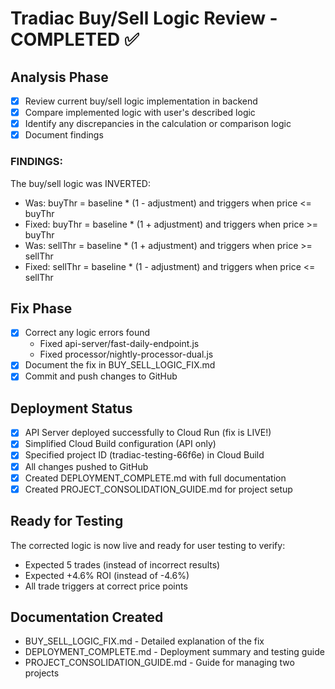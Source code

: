 # Tradiac Buy/Sell Logic Review - COMPLETED ✅

## Analysis Phase
- [x] Review current buy/sell logic implementation in backend
- [x] Compare implemented logic with user's described logic
- [x] Identify any discrepancies in the calculation or comparison logic
- [x] Document findings

### FINDINGS:
The buy/sell logic was INVERTED:
- Was: buyThr = baseline * (1 - adjustment) and triggers when price <= buyThr
- Fixed: buyThr = baseline * (1 + adjustment) and triggers when price >= buyThr
- Was: sellThr = baseline * (1 + adjustment) and triggers when price >= sellThr  
- Fixed: sellThr = baseline * (1 - adjustment) and triggers when price <= sellThr

## Fix Phase
- [x] Correct any logic errors found
  - Fixed api-server/fast-daily-endpoint.js
  - Fixed processor/nightly-processor-dual.js
- [x] Document the fix in BUY_SELL_LOGIC_FIX.md
- [x] Commit and push changes to GitHub

## Deployment Status
- [x] API Server deployed successfully to Cloud Run (fix is LIVE!)
- [x] Simplified Cloud Build configuration (API only)
- [x] Specified project ID (tradiac-testing-66f6e) in Cloud Build
- [x] All changes pushed to GitHub
- [x] Created DEPLOYMENT_COMPLETE.md with full documentation
- [x] Created PROJECT_CONSOLIDATION_GUIDE.md for project setup

## Ready for Testing
The corrected logic is now live and ready for user testing to verify:
- Expected 5 trades (instead of incorrect results)
- Expected +4.6% ROI (instead of -4.6%)
- All trade triggers at correct price points

## Documentation Created
- BUY_SELL_LOGIC_FIX.md - Detailed explanation of the fix
- DEPLOYMENT_COMPLETE.md - Deployment summary and testing guide
- PROJECT_CONSOLIDATION_GUIDE.md - Guide for managing two projects